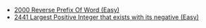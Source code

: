 - [2000 Reverse Prefix Of Word (Easy)](../Year/2024/May/2000_Reverse_Prefix_Of_Word_(Easy).cpp)
- [2441 Largest Positive Integer that exists with its negative (Easy)](../Year/2024/May/2441_Largest_Positive_Integer_That_Exists_With_Its_Negative_(Easy).cpp)
